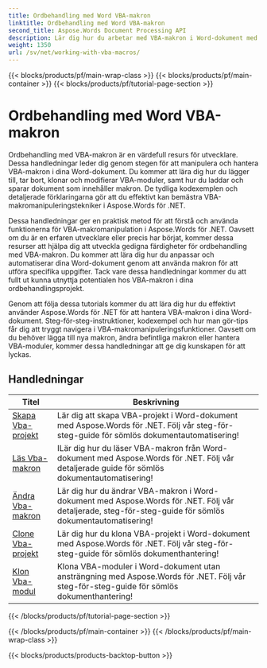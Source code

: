 ```yaml
---
title: Ordbehandling med Word VBA-makron
linktitle: Ordbehandling med Word VBA-makron
second_title: Aspose.Words Document Processing API
description: Lär dig hur du arbetar med VBA-makron i Word-dokument med Aspose.Words för .NET. Komplettera självstudier med kodexempel för att skapa, ändra och köra VBA-makron i dina Word-dokument.
weight: 1350
url: /sv/net/working-with-vba-macros/
---
```


{{< blocks/products/pf/main-wrap-class >}}
{{< blocks/products/pf/main-container >}}
{{< blocks/products/pf/tutorial-page-section >}}

# Ordbehandling med Word VBA-makron

Ordbehandling med VBA-makron är en värdefull resurs för utvecklare. Dessa handledningar leder dig genom stegen för att manipulera och hantera VBA-makron i dina Word-dokument. Du kommer att lära dig hur du lägger till, tar bort, klonar och modifierar VBA-moduler, samt hur du laddar och sparar dokument som innehåller makron. De tydliga kodexemplen och detaljerade förklaringarna gör att du effektivt kan bemästra VBA-makromanipuleringstekniker i Aspose.Words för .NET.

Dessa handledningar ger en praktisk metod för att förstå och använda funktionerna för VBA-makromanipulation i Aspose.Words för .NET. Oavsett om du är en erfaren utvecklare eller precis har börjat, kommer dessa resurser att hjälpa dig att utveckla gedigna färdigheter för ordbehandling med VBA-makron. Du kommer att lära dig hur du anpassar och automatiserar dina Word-dokument genom att använda makron för att utföra specifika uppgifter. Tack vare dessa handledningar kommer du att fullt ut kunna utnyttja potentialen hos VBA-makron i dina ordbehandlingsprojekt.

Genom att följa dessa tutorials kommer du att lära dig hur du effektivt använder Aspose.Words för .NET för att hantera VBA-makron i dina Word-dokument. Steg-för-steg-instruktioner, kodexempel och hur man gör-tips får dig att tryggt navigera i VBA-makromanipuleringsfunktioner. Oavsett om du behöver lägga till nya makron, ändra befintliga makron eller hantera VBA-moduler, kommer dessa handledningar att ge dig kunskapen för att lyckas.

 ## Handledningar
| Titel | Beskrivning |
| --- | --- |
| [Skapa Vba-projekt](./create-vba-project/) | Lär dig att skapa VBA-projekt i Word-dokument med Aspose.Words för .NET. Följ vår steg-för-steg-guide för sömlös dokumentautomatisering! |
| [Läs Vba-makron](./read-vba-macros/) | ILär dig hur du läser VBA-makron från Word-dokument med Aspose.Words för .NET. Följ vår detaljerade guide för sömlös dokumentautomatisering! |
| [Ändra Vba-makron](./modify-vba-macros/) | Lär dig hur du ändrar VBA-makron i Word-dokument med Aspose.Words för .NET. Följ vår detaljerade, steg-för-steg-guide för sömlös dokumentautomatisering! |
| [Clone Vba-projekt](./clone-vba-project/) | Lär dig hur du klona VBA-projekt i Word-dokument med Aspose.Words för .NET. Följ vår steg-för-steg-guide för sömlös dokumenthantering!|
| [Klon Vba-modul](./clone-vba-module/) | Klona VBA-moduler i Word-dokument utan ansträngning med Aspose.Words för .NET. Följ vår steg-för-steg-guide för sömlös dokumenthantering! |
{{< /blocks/products/pf/tutorial-page-section >}}

{{< /blocks/products/pf/main-container >}}
{{< /blocks/products/pf/main-wrap-class >}}

{{< blocks/products/products-backtop-button >}}
